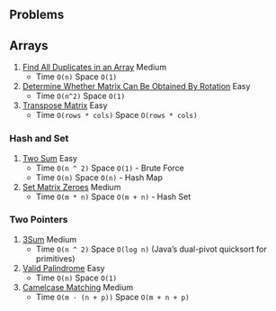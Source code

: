 ## Problems

## Arrays

1. [Find All Duplicates in an Array](https://leetcode.com/problems/find-all-duplicates-in-an-array) Medium
   - Time `O(n)` Space `O(1)`
2. [Determine Whether Matrix Can Be Obtained By Rotation](https://leetcode.com/problems/determine-whether-matrix-can-be-obtained-by-rotation) Easy
   - Time `O(n^2)` Space `O(1)`
3. [Transpose Matrix](https://leetcode.com/problems/transpose-matrix) Easy
   - Time `O(rows * cols)` Space `O(rows * cols)`

### Hash and Set

1. [Two Sum](https://leetcode.com/problems/two-sum) Easy
   - Time `O(n ^ 2)` Space `O(1)` - Brute Force
   - Time `O(n)` Space `O(n)` - Hash Map
2. [Set Matrix Zeroes](https://leetcode.com/problems/set-matrix-zeroes) Medium
   - Time `O(m * n)` Space `O(m + n)` - Hash Set

### Two Pointers

1. [3Sum](https://leetcode.com/problems/3sum) Medium
   - Time `O(n ^ 2)` Space `O(log n)` (Java’s dual-pivot quicksort for primitives)
2. [Valid Palindrome](https://leetcode.com/problems/valid-palindrome) Easy
   - Time `O(n)` Space `O(1)`
3. [Camelcase Matching](https://leetcode.com/problems/camelcase-matching) Medium
   - Time `O(m · (n + p))` Space `O(m + n + p)`